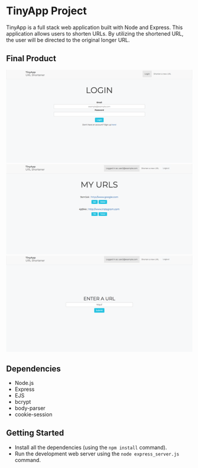 # TinyApp Project
TinyApp is a full stack web application built with Node and Express. This application allows users to shorten URLs. By utilizing the shortened URL, the user will be directed to the original longer URL.

## Final Product

!['Screenshot of Login Page'](https://github.com/leeivana/tiny-app/blob/master/docs/tinyapp-login.png?raw=true)
!['Screenshot of Main Page'](https://github.com/leeivana/tiny-app/blob/master/docs/tinyapp-main.png?raw=true)
!['Screenshot of URL Shortening Page'](https://github.com/leeivana/tiny-app/blob/master/docs/tinyapp-new-url.png?raw=true)

## Dependencies

- Node.js
- Express
- EJS
- bcrypt
- body-parser
- cookie-session

## Getting Started

- Install all the dependencies (using the `npm install` command).
- Run the development web server using the `node express_server.js` command.
